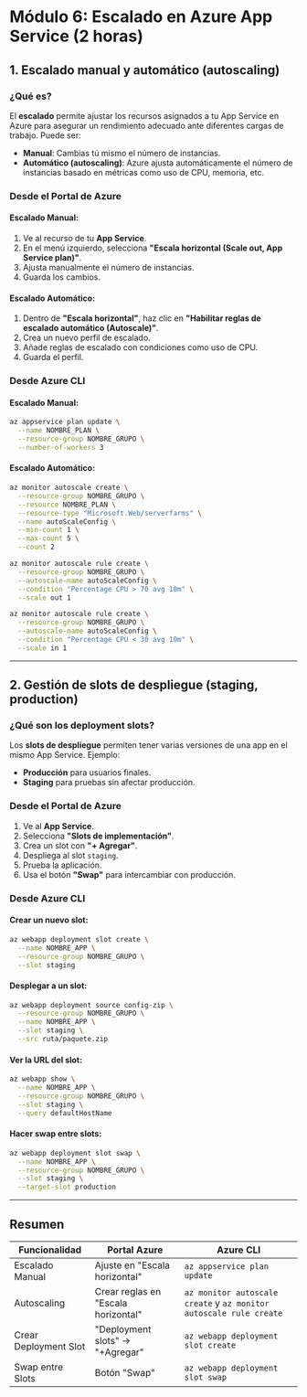 
# Módulo 6: Escalado en Azure App Service (2 horas)

## 1. Escalado manual y automático (autoscaling)

### ¿Qué es?
El **escalado** permite ajustar los recursos asignados a tu App Service en Azure para asegurar un rendimiento adecuado ante diferentes cargas de trabajo. Puede ser:

- **Manual**: Cambias tú mismo el número de instancias.
- **Automático (autoscaling)**: Azure ajusta automáticamente el número de instancias basado en métricas como uso de CPU, memoria, etc.

### Desde el Portal de Azure

#### Escalado Manual:
1. Ve al recurso de tu **App Service**.
2. En el menú izquierdo, selecciona **"Escala horizontal (Scale out, App Service plan)"**.
3. Ajusta manualmente el número de instancias.
4. Guarda los cambios.

#### Escalado Automático:
1. Dentro de **"Escala horizontal"**, haz clic en **"Habilitar reglas de escalado automático (Autoscale)"**.
2. Crea un nuevo perfil de escalado.
3. Añade reglas de escalado con condiciones como uso de CPU.
4. Guarda el perfil.

### Desde Azure CLI

#### Escalado Manual:
```bash
az appservice plan update \
  --name NOMBRE_PLAN \
  --resource-group NOMBRE_GRUPO \
  --number-of-workers 3
```

#### Escalado Automático:
```bash
az monitor autoscale create \
  --resource-group NOMBRE_GRUPO \
  --resource NOMBRE_PLAN \
  --resource-type "Microsoft.Web/serverfarms" \
  --name autoScaleConfig \
  --min-count 1 \
  --max-count 5 \
  --count 2

az monitor autoscale rule create \
  --resource-group NOMBRE_GRUPO \
  --autoscale-name autoScaleConfig \
  --condition "Percentage CPU > 70 avg 10m" \
  --scale out 1

az monitor autoscale rule create \
  --resource-group NOMBRE_GRUPO \
  --autoscale-name autoScaleConfig \
  --condition "Percentage CPU < 30 avg 10m" \
  --scale in 1
```

---

## 2. Gestión de slots de despliegue (staging, production)

### ¿Qué son los deployment slots?
Los **slots de despliegue** permiten tener varias versiones de una app en el mismo App Service. Ejemplo:
- **Producción** para usuarios finales.
- **Staging** para pruebas sin afectar producción.

### Desde el Portal de Azure

1. Ve al **App Service**.
2. Selecciona **"Slots de implementación"**.
3. Crea un slot con **"+ Agregar"**.
4. Despliega al slot `staging`.
5. Prueba la aplicación.
6. Usa el botón **"Swap"** para intercambiar con producción.

### Desde Azure CLI

#### Crear un nuevo slot:
```bash
az webapp deployment slot create \
  --name NOMBRE_APP \
  --resource-group NOMBRE_GRUPO \
  --slot staging
```

#### Desplegar a un slot:
```bash
az webapp deployment source config-zip \
  --resource-group NOMBRE_GRUPO \
  --name NOMBRE_APP \
  --slot staging \
  --src ruta/paquete.zip
```

#### Ver la URL del slot:
```bash
az webapp show \
  --name NOMBRE_APP \
  --resource-group NOMBRE_GRUPO \
  --slot staging \
  --query defaultHostName
```

#### Hacer swap entre slots:
```bash
az webapp deployment slot swap \
  --name NOMBRE_APP \
  --resource-group NOMBRE_GRUPO \
  --slot staging \
  --target-slot production
```

---

## Resumen

| Funcionalidad             | Portal Azure                         | Azure CLI                                               |
|--------------------------|--------------------------------------|---------------------------------------------------------|
| Escalado Manual          | Ajuste en "Escala horizontal"        | `az appservice plan update`                            |
| Autoscaling              | Crear reglas en "Escala horizontal" | `az monitor autoscale create` y `az monitor autoscale rule create` |
| Crear Deployment Slot    | "Deployment slots" → "+Agregar"     | `az webapp deployment slot create`                     |
| Swap entre Slots         | Botón "Swap"                         | `az webapp deployment slot swap`                       |
